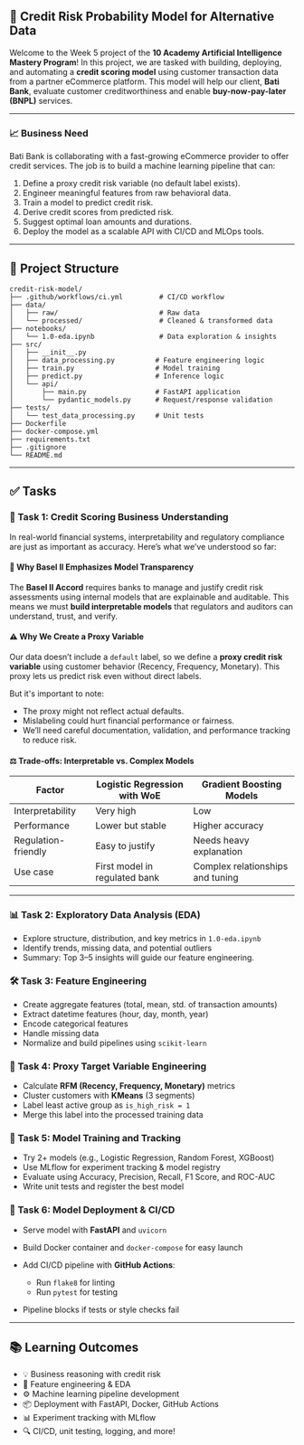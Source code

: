 ## 🧠 Credit Risk Probability Model for Alternative Data

Welcome to the Week 5 project of the **10 Academy Artificial Intelligence Mastery Program**! In this project, we are tasked with building, deploying, and automating a **credit scoring model** using customer transaction data from a partner eCommerce platform. This model will help our client, **Bati Bank**, evaluate customer creditworthiness and enable **buy-now-pay-later (BNPL)** services.

---

### 📈 Business Need

Bati Bank is collaborating with a fast-growing eCommerce provider to offer credit services. The job is to build a machine learning pipeline that can:

1. Define a proxy credit risk variable (no default label exists).
2. Engineer meaningful features from raw behavioral data.
3. Train a model to predict credit risk.
4. Derive credit scores from predicted risk.
5. Suggest optimal loan amounts and durations.
6. Deploy the model as a scalable API with CI/CD and MLOps tools.

---

## 📂 Project Structure

```
credit-risk-model/
├── .github/workflows/ci.yml         # CI/CD workflow
├── data/
│   ├── raw/                         # Raw data
│   └── processed/                   # Cleaned & transformed data
├── notebooks/
│   └── 1.0-eda.ipynb                # Data exploration & insights
├── src/
│   ├── __init__.py
│   ├── data_processing.py          # Feature engineering logic
│   ├── train.py                    # Model training
│   ├── predict.py                  # Inference logic
│   └── api/
│       ├── main.py                 # FastAPI application
│       └── pydantic_models.py      # Request/response validation
├── tests/
│   └── test_data_processing.py     # Unit tests
├── Dockerfile
├── docker-compose.yml
├── requirements.txt
├── .gitignore
└── README.md
```

---

## ✅ Tasks

### 🧠 Task 1: Credit Scoring Business Understanding

In real-world financial systems, interpretability and regulatory compliance are just as important as accuracy. Here’s what we’ve understood so far:

#### 📘 Why Basel II Emphasizes Model Transparency

The **Basel II Accord** requires banks to manage and justify credit risk assessments using internal models that are explainable and auditable. This means we must **build interpretable models** that regulators and auditors can understand, trust, and verify.

#### ⚠️ Why We Create a Proxy Variable

Our data doesn’t include a `default` label, so we define a **proxy credit risk variable** using customer behavior (Recency, Frequency, Monetary). This proxy lets us predict risk even without direct labels.

But it's important to note:

* The proxy might not reflect actual defaults.
* Mislabeling could hurt financial performance or fairness.
* We’ll need careful documentation, validation, and performance tracking to reduce risk.

#### ⚖️ Trade-offs: Interpretable vs. Complex Models

| Factor              | Logistic Regression with WoE  | Gradient Boosting Models         |
| ------------------- | ----------------------------- | -------------------------------- |
| Interpretability    | Very high                     |   Low                            |
| Performance         | Lower but stable              |   Higher accuracy                |
| Regulation-friendly | Easy to justify               |   Needs heavy explanation        |
| Use case            | First model in regulated bank | Complex relationships and tuning |

---

### 📊 Task 2: Exploratory Data Analysis (EDA)

* Explore structure, distribution, and key metrics in `1.0-eda.ipynb`
* Identify trends, missing data, and potential outliers
* Summary: Top 3–5 insights will guide our feature engineering.

### 🛠 Task 3: Feature Engineering

* Create aggregate features (total, mean, std. of transaction amounts)
* Extract datetime features (hour, day, month, year)
* Encode categorical features
* Handle missing data
* Normalize and build pipelines using `scikit-learn`

### 🎯 Task 4: Proxy Target Variable Engineering

* Calculate **RFM (Recency, Frequency, Monetary)** metrics
* Cluster customers with **KMeans** (3 segments)
* Label least active group as `is_high_risk = 1`
* Merge this label into the processed training data

### 🤖 Task 5: Model Training and Tracking

* Try 2+ models (e.g., Logistic Regression, Random Forest, XGBoost)
* Use MLflow for experiment tracking & model registry
* Evaluate using Accuracy, Precision, Recall, F1 Score, and ROC-AUC
* Write unit tests and register the best model

### 🚀 Task 6: Model Deployment & CI/CD

* Serve model with **FastAPI** and `uvicorn`
* Build Docker container and `docker-compose` for easy launch
* Add CI/CD pipeline with **GitHub Actions**:

  * Run `flake8` for linting
  * Run `pytest` for testing
* Pipeline blocks if tests or style checks fail

---

## 📚 Learning Outcomes

* 💡 Business reasoning with credit risk
* 🧼 Feature engineering & EDA
* ⚙️ Machine learning pipeline development
* 📦 Deployment with FastAPI, Docker, GitHub Actions
* 📊 Experiment tracking with MLflow
* 🔍 CI/CD, unit testing, logging, and more!